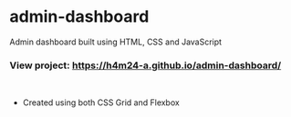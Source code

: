 # admin-dashboard
Admin dashboard built using HTML, CSS and JavaScript


### View project: https://h4m24-a.github.io/admin-dashboard/

<br>

- Created using both CSS Grid and Flexbox
